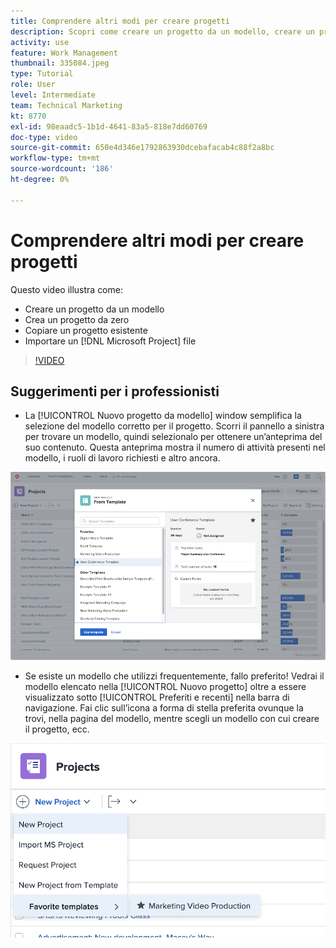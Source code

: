 ```yaml
---
title: Comprendere altri modi per creare progetti
description: Scopri come creare un progetto da un modello, creare un progetto da zero, copiare un progetto esistente o importare un [!DNL Microsoft Project] file.
activity: use
feature: Work Management
thumbnail: 335084.jpeg
type: Tutorial
role: User
level: Intermediate
team: Technical Marketing
kt: 8770
exl-id: 98eaadc5-1b1d-4641-83a5-818e7dd60769
doc-type: video
source-git-commit: 650e4d346e1792863930dcebafacab4c88f2a8bc
workflow-type: tm+mt
source-wordcount: '186'
ht-degree: 0%

---
```


# Comprendere altri modi per creare progetti

Questo video illustra come:

* Creare un progetto da un modello
* Crea un progetto da zero
* Copiare un progetto esistente
* Importare un [!DNL Microsoft Project] file

>[!VIDEO](https://video.tv.adobe.com/v/335084/?quality=12&learn=on)

## Suggerimenti per i professionisti

* La [!UICONTROL Nuovo progetto da modello] window semplifica la selezione del modello corretto per il progetto. Scorri il pannello a sinistra per trovare un modello, quindi selezionalo per ottenere un’anteprima del suo contenuto. Questa anteprima mostra il numero di attività presenti nel modello, i ruoli di lavoro richiesti e altro ancora.

![[!UICONTROL Nuovo progetto da modello] finestra](assets/planner-fund-new-project-from-template-window.png)

* Se esiste un modello che utilizzi frequentemente, fallo preferito! Vedrai il modello elencato nella [!UICONTROL Nuovo progetto] oltre a essere visualizzato sotto [!UICONTROL Preferiti e recenti] nella barra di navigazione. Fai clic sull’icona a forma di stella preferita ovunque la trovi, nella pagina del modello, mentre scegli un modello con cui creare il progetto, ecc.

![[!UICONTROL Modelli preferiti] elenco sotto [!UICONTROL Nuovo progetto] pulsante](assets/planner-fund-template-favorites.png)

<!---
learn more:
create a project using a template
create a project
copy a project
import a project from Microsoft Project
--->
